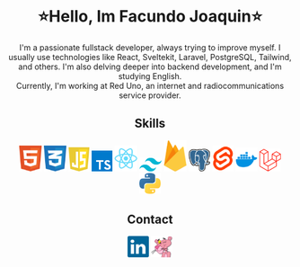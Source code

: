 <div align="center">
<h1 align="center">⭐Hello, Im Facundo Joaquin⭐</h1>
<p align="center">I'm a passionate fullstack developer, always trying to improve myself. I usually use technologies like React, Sveltekit, Laravel, PostgreSQL, Tailwind, and others. I'm also delving deeper into backend development, and I'm studying English.
  <br /> Currently, I'm working at Red Uno, an internet and radiocommunications service provider.</p>


<h2 align="center">Skills</h2>
  <img src="assets/html.svg" width="40" title="HTML"/>
  <img src="assets/css.svg" width="40" title="CSS"/>
  <img src="assets/javascript.svg" width="37" title="JavaScript"/>
  <img src="assets/typescript.svg" width="37" title="TypeScript"/>
  <img src="assets/react.svg" width="40" title="React"/>
  <img src="assets/tailwind.svg" width="40" title="Tailwind"/>
  <img src="assets/firebase.svg" width="40" title="Firebase"/>
  <img src="assets/postgresql.svg" width="38" title="PostgreSQL"/>
  <img src="assets/svelte.svg" width="38" title="Sveltekit"/>
  <img src="assets/docker.svg" width="38" title="Docker"/>
  <img src="assets/laravel.svg" width="38" title="Laravel"/>
  <img src="assets/python.svg" width="38" title="Python"/>

<h2 align="center">Contact</h2>
  <img src="assets/linkedin.svg" width="38" title="Linkedin"/>
  <img src="assets/portfolio.png" width="38" title="Portfolio"/>

</div>
